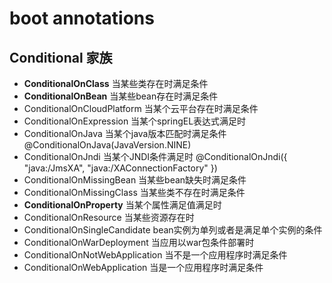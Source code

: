 # boot annotations

## Conditional 家族

+ **ConditionalOnClass** 当某些类存在时满足条件
+ **ConditionalOnBean** 当某些bean存在时满足条件
+ ConditionalOnCloudPlatform 当某个云平台存在时满足条件
+ ConditionalOnExpression 当某个springEL表达式满足时
+ ConditionalOnJava 当某个java版本匹配时满足条件 @ConditionalOnJava(JavaVersion.NINE)
+ ConditionalOnJndi 当某个JNDI条件满足时 @ConditionalOnJndi({ "java:/JmsXA", "java:/XAConnectionFactory" })
+ ConditionalOnMissingBean 当某些bean缺失时满足条件
+ ConditionalOnMissingClass 当某些类不存在时满足条件
+ **ConditionalOnProperty** 当某个属性满足值满足时
+ ConditionalOnResource 当某些资源存在时
+ ConditionalOnSingleCandidate bean实例为单列或者是满足单个实例的条件
+ ConditionalOnWarDeployment 当应用以war包条件部署时
+ ConditionalOnNotWebApplication 当不是一个应用程序时满足条件
+ ConditionalOnWebApplication 当是一个应用程序时满足条件

